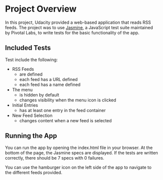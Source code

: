 # Project Overview

In this project, Udacity provided a web-based application that reads RSS feeds. The project was to use [Jasmine](https://github.com/jasmine/jasmine), a JavaScript test suite maintained by Pivotal Labs, to write tests for the basic functionality of the app.

## Included Tests
Test include the following:
- RSS Feeds
	- are defined
	- each feed has a URL defined
	- each feed has a name defined
- The menu
	- is hidden by default
	- changes visibility when the menu icon is clicked
- Initial Entries
	- has at least one entry in the feed container
- New Feed Selection
	- changes content when a new feed is selected

## Running the App
You can run the app by opening the index.html file in your browser. At the bottom of the page, the Jasmine specs are displayed. If the tests are written correctly, there should be 7 specs with 0 failures.

You can use the hamburger icon on the left side of the app to navigate to the different feeds provided.